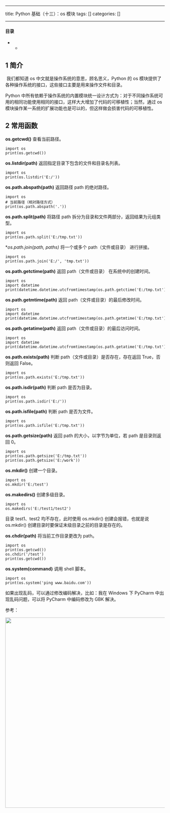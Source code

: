 
--- 
title:  Python 基础（十三）：os 模块 
tags: []
categories: [] 

---


#### 目录
- - 


## 1 简介

<img src="https://img-blog.csdnimg.cn/20191226204139760.jpg#pic_center" alt=""> 我们都知道 os 中文就是操作系统的意思，顾名思义，Python 的 os 模块提供了各种操作系统的接口，这些接口主要是用来操作文件和目录。

Python 中所有依赖于操作系统的内置模块统一设计方式为：对于不同操作系统可用的相同功能使用相同的接口，这样大大增加了代码的可移植性；当然，通过 os 模块操作某一系统的扩展功能也是可以的，但这样做会损害代码的可移植性。

## 2 常用函数

**os.getcwd()** 查看当前路径。

```
import os
print(os.getcwd())

```

**os.listdir(path)** 返回指定目录下包含的文件和目录名列表。

```
import os
print(os.listdir('E:/'))

```

**os.path.abspath(path)** 返回路径 path 的绝对路径。

```
import os
# 当前路径（相对路径方式）
print(os.path.abspath('.'))

```

**os.path.split(path)** 将路径 path 拆分为目录和文件两部分，返回结果为元组类型。

```
import os
print(os.path.split('E:/tmp.txt'))

```

**os.path.join(path, *paths)** 将一个或多个 path（文件或目录） 进行拼接。

```
import os
print(os.path.join('E:/', 'tmp.txt'))

```

**os.path.getctime(path)** 返回 path（文件或目录） 在系统中的创建时间。

```
import os
import datetime
print(datetime.datetime.utcfromtimestamp(os.path.getctime('E:/tmp.txt')))

```

**os.path.getmtime(path)** 返回 path（文件或目录）的最后修改时间。

```
import os
import datetime
print(datetime.datetime.utcfromtimestamp(os.path.getmtime('E:/tmp.txt')))

```

**os.path.getatime(path)** 返回 path（文件或目录）的最后访问时间。

```
import os
import datetime
print(datetime.datetime.utcfromtimestamp(os.path.getatime('E:/tmp.txt')))

```

**os.path.exists(path)** 判断 path（文件或目录）是否存在，存在返回 True，否则返回 False。

```
import os
print(os.path.exists('E:/tmp.txt'))

```

**os.path.isdir(path)** 判断 path 是否为目录。

```
import os
print(os.path.isdir('E:/'))

```

**os.path.isfile(path)** 判断 path 是否为文件。

```
import os
print(os.path.isfile('E:/tmp.txt'))

```

**os.path.getsize(path)** 返回 path 的大小，以字节为单位，若 path 是目录则返回 0。

```
import os
print(os.path.getsize('E:/tmp.txt'))
print(os.path.getsize('E:/work'))

```

**os.mkdir()** 创建一个目录。

```
import os
os.mkdir('E:/test')

```

**os.makedirs()** 创建多级目录。

```
import os
os.makedirs('E:/test1/test2')

```

目录 test1、test2 均不存在，此时使用 os.mkdir() 创建会报错，也就是说 os.mkdir() 创建目录时要保证末级目录之前的目录是存在的。

**os.chdir(path)** 将当前工作目录更改为 path。

```
import os
print(os.getcwd())
os.chdir('/test')
print(os.getcwd())

```

**os.system(command)** 调用 shell 脚本。

```
import os
print(os.system('ping www.baidu.com'))

```

如果出现乱码，可以通过修改编码解决，比如：我在 Windows 下 PyCharm 中出现乱码问题，可以将 PyCharm 中编码修改为 GBK 解决。

参考： 

<img src="https://img-blog.csdnimg.cn/20191212073821865.png#pic_center" alt="" width="600">
